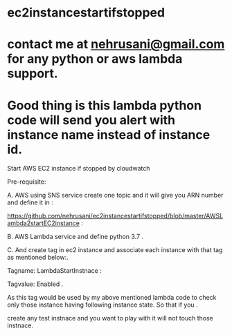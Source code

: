 # ec2instancestartifstopped   
# contact me at nehrusani@gmail.com for any python or aws lambda support.
# Good thing is this lambda python code will send you alert with instance name instead of instance id.

Start AWS EC2 instance if stopped by cloudwatch

Pre-requisite:  

A. AWS using SNS service create one topic and it will give you ARN number and define it in : 

https://github.com/nehrusani/ec2instancestartifstopped/blob/master/AWSLambda2startEC2instance  :


B. AWS Lambda service and define python 3.7  .

C. And create tag in ec2 instance and associate each instance with that tag as mentioned below:.

Tagname:  LambdaStartInstnace :

Tagvalue: Enabled .

As this tag would be used by my above mentioned lambda code to check only those instance having following instance state. So that if you . 

create any test instnace and you want to play with it will not touch those instnace.   


